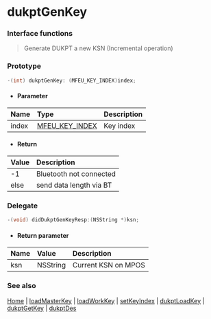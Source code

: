 # dukptGenKey

### Interface functions
> Generate DUKPT a new KSN (Incremental operation) 

### Prototype

```objective-c
-(int) dukptGenKey: (MFEU_KEY_INDEX)index;
```

- #### Parameter
| Name | Type | Description |
| :-------- | :--------| :------ |
| index| [MFEU_KEY_INDEX](enum.md#MFEU_KEY_INDEX) | Key index |

- #### Return
| Value | Description |
| :--------| :------ |
| -1 | Bluetooth not connected |
| else | send data length via BT |


### Delegate

```objective-c
-(void) didDukptGenKeyResp:(NSString *)ksn;
```

- #### Return parameter
| Name | Value | Description |
| :-------- | :--------| :------ |
| ksn| NSString | Current KSN on MPOS |

### See also
[Home](../README.md) | [loadMasterKey](loadMasterKey.md) | [loadWorkKey](loadWorkKey.md) | [setKeyIndex](setKeyIndex.md) | [dukptLoadKey](dukptLoadKey.md) | [dukptGetKey](dukptGetKey.md) | [dukptDes](dukptDes.md)

